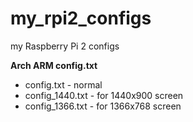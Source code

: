 # my_rpi2_configs
my Raspberry Pi 2 configs

**Arch ARM config.txt**
  * config.txt  -  normal
  * config_1440.txt  - for 1440x900 screen
  * config_1366.txt - for 1366x768 screen
